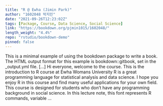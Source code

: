 ```yaml
---
title: "R @ Ewha (Jimin Park)"
author: "1602048 박지민"
date: "2021-09-26T12:23:02Z"
tags: [Package, Course, Data Science, Social Science]
link: "https://bookdown.org/pjmin1015/1602048/"
length_weight: "4.4%"
repo: "rstudio/bookdown-demo"
pinned: false
---
```


This is a minimal example of using the bookdown package to write a book. The HTML output format for this example is bookdown::gitbook, set in the _output.yml file. [...] Hi everyone, welcome to the course. This is the introduction to R course at Ewha Womans University R is a great programming language for statistical analysis and data science. I hope you enjoy R in this course and find many useful applications for your own field. This course is designed for students who don’t have any programming background in social science. In this lecture note, this font represents R commands, variable ...
